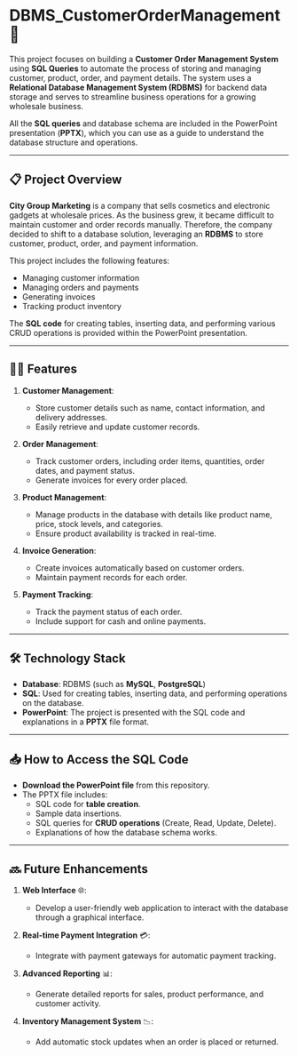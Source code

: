 # DBMS_CustomerOrderManagement 💼

This project focuses on building a **Customer Order Management System** using **SQL Queries** to automate the process of storing and managing customer, product, order, and payment details. The system uses a **Relational Database Management System (RDBMS)** for backend data storage and serves to streamline business operations for a growing wholesale business.

All the **SQL queries** and database schema are included in the PowerPoint presentation (**PPTX**), which you can use as a guide to understand the database structure and operations.

---

## 📋 **Project Overview**

**City Group Marketing** is a company that sells cosmetics and electronic gadgets at wholesale prices. As the business grew, it became difficult to maintain customer and order records manually. Therefore, the company decided to shift to a database solution, leveraging an **RDBMS** to store customer, product, order, and payment information.

This project includes the following features:

- Managing customer information
- Managing orders and payments
- Generating invoices
- Tracking product inventory

The **SQL code** for creating tables, inserting data, and performing various CRUD operations is provided within the PowerPoint presentation.

---

## 🧑‍💼 **Features**

1. **Customer Management**:
   - Store customer details such as name, contact information, and delivery addresses.
   - Easily retrieve and update customer records.

2. **Order Management**:
   - Track customer orders, including order items, quantities, order dates, and payment status.
   - Generate invoices for every order placed.

3. **Product Management**:
   - Manage products in the database with details like product name, price, stock levels, and categories.
   - Ensure product availability is tracked in real-time.

4. **Invoice Generation**:
   - Create invoices automatically based on customer orders.
   - Maintain payment records for each order.

5. **Payment Tracking**:
   - Track the payment status of each order.
   - Include support for cash and online payments.

---

## 🛠 **Technology Stack**

- **Database**: RDBMS (such as **MySQL**, **PostgreSQL**)
- **SQL**: Used for creating tables, inserting data, and performing operations on the database.
- **PowerPoint**: The project is presented with the SQL code and explanations in a **PPTX** file format.

---

## 📥 **How to Access the SQL Code**

- **Download the PowerPoint file** from this repository.
- The PPTX file includes:
  - SQL code for **table creation**.
  - Sample data insertions.
  - SQL queries for **CRUD operations** (Create, Read, Update, Delete).
  - Explanations of how the database schema works.

---

## 🔜 **Future Enhancements**

1. **Web Interface** 🌐:
   - Develop a user-friendly web application to interact with the database through a graphical interface.
   
2. **Real-time Payment Integration** 💳:
   - Integrate with payment gateways for automatic payment tracking.

3. **Advanced Reporting** 📊:
   - Generate detailed reports for sales, product performance, and customer activity.

4. **Inventory Management System** 📉:
   - Add automatic stock updates when an order is placed or returned.



